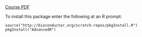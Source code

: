 
[Course PDF](AdvancedR.pdf) 

To install this package enter the following at an R prompt:

	source("http://bioconductor.org/scratch-repos/pkgInstall.R")
	pkgInstall("AdvancedR")

